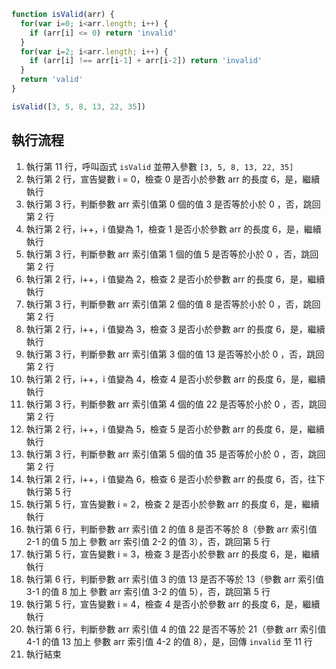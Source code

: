 ``` js
function isValid(arr) {
  for(var i=0; i<arr.length; i++) {
    if (arr[i] <= 0) return 'invalid'
  }
  for(var i=2; i<arr.length; i++) {
    if (arr[i] !== arr[i-1] + arr[i-2]) return 'invalid'
  }
  return 'valid'
}

isValid([3, 5, 8, 13, 22, 35])
```

## 執行流程
 1. 執行第 11 行，呼叫函式 `isValid` 並帶入參數 `[3, 5, 8, 13, 22, 35]` 
 2. 執行第 2 行，宣告變數 i = 0，檢查 0 是否小於參數 arr 的長度 6，是，繼續執行
 3. 執行第 3 行，判斷參數 arr 索引值第 0 個的值 3 是否等於小於 0 ，否，跳回第 2 行
 4. 執行第 2 行，i++，i 值變為 1，檢查 1 是否小於參數 arr 的長度 6，是，繼續執行
 5. 執行第 3 行，判斷參數 arr 索引值第 1 個的值 5 是否等於小於 0 ，否，跳回第 2 行
 6. 執行第 2 行，i++，i 值變為 2，檢查 2 是否小於參數 arr 的長度 6，是，繼續執行
 7. 執行第 3 行，判斷參數 arr 索引值第 2 個的值 8 是否等於小於 0 ，否，跳回第 2 行
 8. 執行第 2 行，i++，i 值變為 3，檢查 3 是否小於參數 arr 的長度 6，是，繼續執行
 9. 執行第 3 行，判斷參數 arr 索引值第 3 個的值 13 是否等於小於 0 ，否，跳回第 2 行
10. 執行第 2 行，i++，i 值變為 4，檢查 4 是否小於參數 arr 的長度 6，是，繼續執行
11. 執行第 3 行，判斷參數 arr 索引值第 4 個的值 22 是否等於小於 0 ，否，跳回第 2 行
12. 執行第 2 行，i++，i 值變為 5，檢查 5 是否小於參數 arr 的長度 6，是，繼續執行
13. 執行第 3 行，判斷參數 arr 索引值第 5 個的值 35 是否等於小於 0 ，否，跳回第 2 行
14. 執行第 2 行，i++，i 值變為 6，檢查 6 是否小於參數 arr 的長度 6，否，往下執行第 5 行
15. 執行第 5 行，宣告變數 i = 2，檢查 2 是否小於參數 arr 的長度 6，是，繼續執行
16. 執行第 6 行，判斷參數 arr 索引值 2 的值 8 是否不等於 8（參數 arr 索引值 2-1 的值 5 加上 參數 arr 索引值 2-2 的值 3），否，跳回第 5 行
17. 執行第 5 行，宣告變數 i = 3，檢查 3 是否小於參數 arr 的長度 6，是，繼續執行
18. 執行第 6 行，判斷參數 arr 索引值 3 的值 13 是否不等於 13（參數 arr 索引值 3-1 的值 8 加上 參數 arr 索引值 3-2 的值 5），否，跳回第 5 行
19. 執行第 5 行，宣告變數 i = 4，檢查 4 是否小於參數 arr 的長度 6，是，繼續執行
20. 執行第 6 行，判斷參數 arr 索引值 4 的值 22 是否不等於 21（參數 arr 索引值 4-1 的值 13 加上 參數 arr 索引值 4-2 的值 8），是，回傳 `invalid` 至 11 行
21. 執行結束